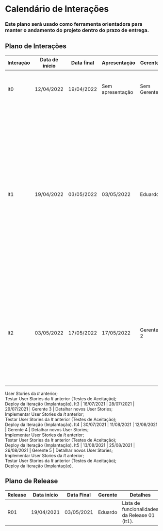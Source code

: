 # Calendário de Interações

### Este plano será usado como ferramenta orientadora para manter o andamento do projeto dentro do prazo de entrega.

## Plano de Interações

Interação | Data de início | Data final | Apresentação | Gerente | Detalhes 
--------- | -------------- | ---------- | ------------ | ------- | --------
It0      | 12/04/2022  | 19/04/2022 | Sem apresentação | Sem Gerente | Atividades práticas individuais dos discentes durante todo o semestre.
It1      | 19/04/2022  | 03/05/2022 | 03/05/2022   | Eduardo | Criar Documento de Visão;<br/>Criar Documento de Modelos;<br/>Criar documento da Arquitetura;<br/>Definir gerente de cada Iteração;<br/>Detalhar User Story Base - US00;<br/>Definir Estrutura do Projeto de acordo com o US00;<br>Implementar US00, Testar US00;<br>Detalhar User Stories (um por membro da equipe);<br/>[Detalhes IT1](it1.md).
It2      | 03/05/2022  | 17/05/2022 | 17/05/2022   | Gerente 2 | Criar Plano de Release ([Exemplo](#plano-de-release));<br/>Detalhar novos User Stories;<br>Implementar User Stories da _It_ anterior;<br>Testar User Stories da _It_ anterior (Testes de Aceitação);<br>Deploy da Iteração (Implantação).
User Stories da _It_ anterior;<br>Testar User Stories da _It_ anterior (Testes de Aceitação);<br>Deploy da Iteração (Implantação).
It3      | 16/07/2021  | 28/07/2021 | 29/07/2021   | Gerente 3 | Detalhar novos User Stories;<br>Implementar User Stories da _It_ anterior;<br>Testar User Stories da _It_ anterior (Testes de Aceitação);<br>Deploy da Iteração (Implantação).
It4      | 30/07/2021  | 11/08/2021 | 12/08/2021   | Gerente 4 | Detalhar novos User Stories;<br>Implementar User Stories da _It_ anterior;<br>Testar User Stories da _It_ anterior (Testes de Aceitação);<br>Deploy da Iteração (Implantação).
It5      | 13/08/2021  | 25/08/2021 | 26/08/2021   | Gerente 5 | Detalhar novos User Stories;<br>Implementar User Stories da _It_ anterior;<br>Testar User Stories da _It_ anterior (Testes de Aceitação);<br>Deploy da Iteração (Implantação).




## Plano de Release 


Release | Data início | Data Final | Gerente   | Detalhes
------- | ----------- | ---------- | --------- | --------
R01     | 19/04/2021  | 03/05/2021 | Eduardo | Lista de funcionalidades da Release 01 (It1).